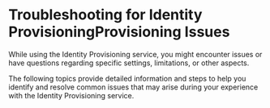 <!-- loiof3731103d73b43d3b01430ebfface343 -->

# Troubleshooting for Identity ProvisioningProvisioning Issues



While using the Identity Provisioning service, you might encounter issues or have questions regarding specific settings, limitations, or other aspects.

The following topics provide detailed information and steps to help you identify and resolve common issues that may arise during your experience with the Identity Provisioning service.

